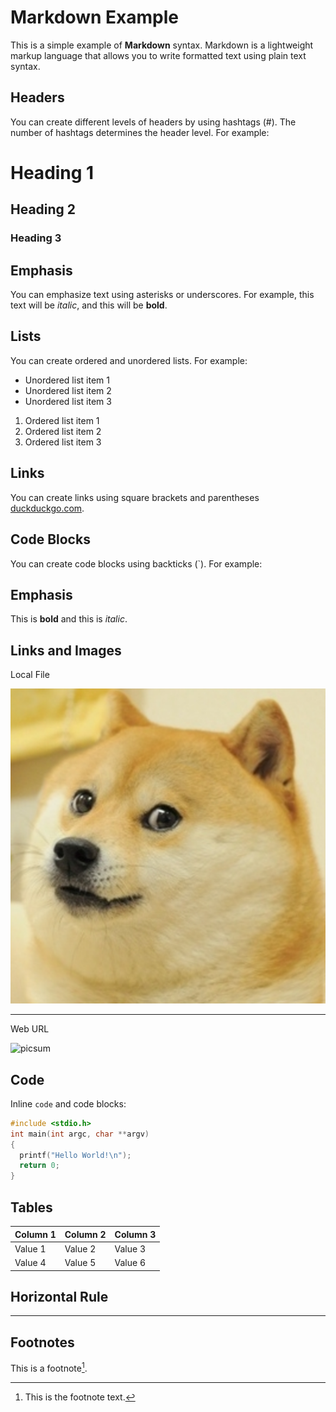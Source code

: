 # Markdown Example

This is a simple example of **Markdown** syntax. Markdown is a lightweight markup language that allows you to write formatted text using plain text syntax.

## Headers

You can create different levels of headers by using hashtags (#). The number of hashtags determines the header level. For example:

# Heading 1
## Heading 2
### Heading 3

## Emphasis

You can emphasize text using asterisks or underscores. For example, this text will be *italic*, and this will be **bold**.

## Lists

You can create ordered and unordered lists. For example:

- Unordered list item 1
- Unordered list item 2
- Unordered list item 3

1. Ordered list item 1
2. Ordered list item 2
3. Ordered list item 3

## Links

You can create links using square brackets and parentheses [duckduckgo.com](https://duckduckgo.com).

## Code Blocks

You can create code blocks using backticks (\`). For example:


## Emphasis

This is **bold** and this is *italic*.

## Links and Images

Local File

![doge](img/doge.png)

----------------------------------------------------------------------

Web URL

![picsum](https://picsum.photos/id/237/200/300)


## Code

Inline `code` and code blocks:

```c
#include <stdio.h>
int main(int argc, char **argv)
{
  printf("Hello World!\n");
  return 0;
}
```

## Tables

| Column 1 | Column 2 | Column 3 |
|---|---|---|
| Value 1 | Value 2 | Value 3 |
| Value 4 | Value 5 | Value 6 |

## Horizontal Rule

---

## Footnotes

This is a footnote[^1].

[^1]: This is the footnote text.
